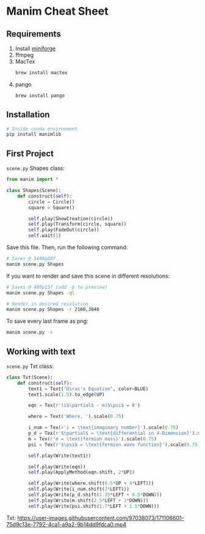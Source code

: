 # Manim Cheat Sheet

## Requirements
1. Install [miniforge](https://github.com/conda-forge/miniforge)
2. ffmpeg
3. MacTex
    ```sh
   brew install mactex
    ```
4. pango
    ```sh
   brew install pango
    ```

## Installation
```sh
# Inside conda environment
pip install manimlib
```

## First Project
`scene.py` Shapes class:
```python
from manim import *

class Shapes(Scene):
    def construct(self):
        circle = Circle()
        square = Square()

        self.play(ShowCreation(circle))
        self.play(Transform(circle, square))
        self.play(FadeOut(circle))
        self.wait(1)
```
Save this file. Then, run the following command:
```sh
# Saves @ 1440p60f
manim scene.py Shapes
```

If you want to render and save this scene in different resolutions:
```sh
# Saves @ 480p15f (add -p to preview)
manim scene.py Shapes -ql

# Render in desired resolution
manim scene.py Shapes -r 2160,3840
```
To save every last frame as png:
```sh
manim scene.py -s
```

## Working with text
`scene.py`  Txt class:
```python
class Txt(Scene):
    def construct(self):
        text1 = Text("Dirac's Equation", color=BLUE)
        text1.scale(1.5).to_edge(UP)

        eqn = Tex(r'(i$\partial$ - m)$\psi$ = 0')

        where = Text('Where, ').scale(0.75)

        i_num = Tex(r'i = \text{imaginary number}').scale(0.75)
        p_d = Tex(r'$\partial$ = \text{differential in 4-Dimension}').scale(0.75)
        m = Tex(r'm = \text{fermion mass}').scale(0.75)
        psi = Tex(r'$\psi$ = \text{fermion wave function}').scale(0.75)

        self.play(Write(text1))

        self.play(Write(eqn))
        self.play(ApplyMethod(eqn.shift, 2*UP))

        self.play(Write(where.shift(0.5*UP + 4*LEFT)))
        self.play(Write(i_num.shift(2*LEFT)))
        self.play(Write(p_d.shift(1.35*LEFT + 0.5*DOWN)))
        self.play(Write(m.shift(2.5*LEFT + 1*DOWN)))
        self.play(Write(psi.shift(1.7*LEFT + 1.5*DOWN)))
```

Txt:
https://user-images.githubusercontent.com/97038073/171106601-75d9c13e-7792-4ca1-a9a2-9b14dd9fdca0.mp4


